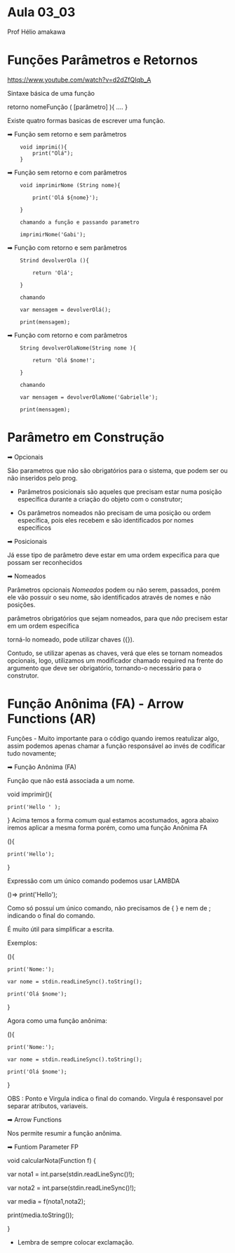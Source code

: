 # Aula 03_03

Prof Hélio amakawa


# Funções Parâmetros e Retornos
https://www.youtube.com/watch?v=d2dZfQIqb_A

Sintaxe básica de uma função 

retorno nomeFunção ( [parâmetro] ){
    ....
}


Existe quatro formas basicas de escrever uma função. 

➡     Função sem retorno e sem parâmetros 

        void imprimi(){
            print("Olá");
        }

➡     Função sem retorno e com parâmetros

        void imprimirNome (String nome){
        
            print('Olá ${nome}');
            
        }

        chamando a função e passando parametro 
        
        imprimirNome('Gabi');
        
➡     Função com retorno e sem parâmetros 

        Strind devolverOla (){
        
            return 'Olá';
            
        }

        chamando 
        
        var mensagem = devolverOlá();
        
        print(mensagem);

➡     Função com retorno e com parâmetros

        String devolverOlaNome(String nome ){
        
            return 'Olá $nome!';
            
        }

        chamando 
        
        var mensagem = devolverOlaNome('Gabrielle');
        
        print(mensagem);

# Parâmetro em Construção 

➡ Opcionais 

São parametros que não são obrigatórios para o sistema, que podem ser ou não inseridos pelo prog. 

   * Parâmetros posicionais são aqueles que precisam estar numa posição específica durante a criação do objeto com o construtor;
   
   * Os parâmetros nomeados não precisam de uma posição ou ordem específica, pois eles recebem e são identificados por nomes específicos

➡ Posicionais

Já esse tipo de parâmetro deve estar em uma ordem expecifica para que possam ser reconhecidos 


➡ Nomeados 

Parâmetros opcionais *Nomeados* podem ou não serem, passados, porém ele vão possuir o seu nome, são identificados através de nomes e não posições. 

parâmetros obrigatórios que sejam nomeados, para que *não* precisem estar em um ordem específica

 torná-lo nomeado, pode utilizar chaves ({}).

 Contudo, se utilizar apenas as chaves, verá que eles se tornam nomeados opcionais, logo, utilizamos um modificador chamado required na frente do argumento que deve ser obrigatório, tornando-o necessário para o construtor.






# Função Anônima (FA) - Arrow Functions (AR) 

Funções - Muito importante para o código quando iremos reatulizar algo, assim podemos apenas chamar a função responsável ao invés de codificar tudo novamente; 


 ➡ Função Anônima (FA)

Função que não está associada a um nome. 

void imprimir(){

    print('Hello ' );
    
}
Acima temos a forma comum qual estamos acostumados, agora abaixo iremos aplicar a mesma forma porém, como uma função Anônima FA

(){

    print('Hello');
    
}

Expressão com um único comando podemos usar LAMBDA

()=> print('Hello');

Como só possuí um único comando, não precisamos de { } e nem de ; indicando o final do comando. 

É muito útil para simplificar a escrita. 


Exemplos: 

(){

    print('Nome:');
    
    var nome = stdin.readLineSync().toString();
    
    print('Olá $nome');
    
}

Agora como uma função anônima: 

(){

    print('Nome:');
    
    var nome = stdin.readLineSync().toString();
    
    print('Olá $nome');
    
}


OBS : 
Ponto e Virgula indica o final do comando.
Virgula é responsavel por separar atributos, variaveis. 


➡ Arrow Functions 

Nos permite resumir a função anônima. 

➡ Funtiom Parameter FP

void calcularNota(Function f) {

  var nota1 = int.parse(stdin.readLineSync()!);
  
  var nota2 = int.parse(stdin.readLineSync()!);
  
  var media = f(nota1,nota2);
  
  print(media.toString());
  
}

* Lembra de sempre colocar exclamação. 

